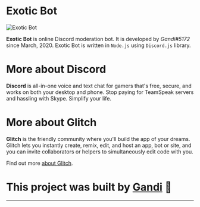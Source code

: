 Exotic Bot
=========================  
![Exotic Bot](https://apis.eu.org/content/images/8a429e4c7fbb20a05924032475ddb784.png)
  
**Exotic Bot** is online Discord moderation bot. It is developed by *Gandi#5172* since March, 2020. Exotic Bot is written in `Node.js` using `Discord.js` library.

# More about Discord
  
**Discord** is all-in-one voice and text chat for gamers that's free, secure, and works on both your desktop and phone. Stop paying for TeamSpeak servers and hassling with Skype. Simplify your life.

# More about Glitch

**Glitch** is the friendly community where you'll build the app of your dreams. Glitch lets you instantly create, remix, edit, and host an app, bot or site, and you can invite collaborators or helpers to simultaneously edit code with you.

Find out more [about Glitch](https://glitch.com/about).


# This project was built by [Gandi](https://github.com/edojs) 🎉
-------------------
 
